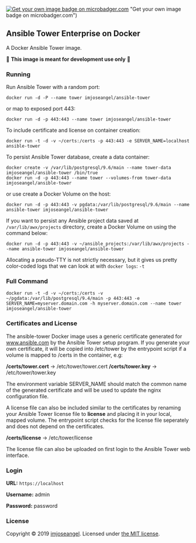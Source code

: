 [![Get your own image badge on microbadger.com](https://images.microbadger.com/badges/image/imjoseangel/ansible-tower.svg)](https://microbadger.com/images/imjoseangel/ansible-tower) "Get your own image badge on microbadger.com")

## Ansible Tower Enterprise on Docker

A Docker Ansible Tower image.

:rotating_light: **This image is meant for development use only** :rotating_light:

### Running

Run Ansible Tower with a random port:

```shell
docker run -d -P --name tower imjoseangel/ansible-tower
```

or map to exposed port 443:

```shell
docker run -d -p 443:443 --name tower imjoseangel/ansible-tower
```

To include certificate and license on container creation:

```shell
docker run -t -d -v ~/certs:/certs -p 443:443 -e SERVER_NAME=localhost  ansible-tower
```

To persist Ansible Tower database, create a data container:

```shell
docker create -v /var/lib/postgresql/9.6/main --name tower-data imjoseangel/ansible-tower /bin/true
docker run -d -p 443:443 --name tower --volumes-from tower-data imjoseangel/ansible-tower
```

or use create a Docker Volume on the host:

```shell
docker run -d -p 443:443 -v pgdata:/var/lib/postgresql/9.6/main --name ansible-tower imjoseangel/ansible-tower
```

If you want to persist any Ansible project data saved at `/var/lib/awx/projects` directory, create a Docker Volume on using the command below:

```shell
docker run -d -p 443:443 -v ~/ansible_projects:/var/lib/awx/projects --name ansible-tower imjoseangel/ansible-tower
```

Allocating a pseudo-TTY is not strictly necessary, but it gives us pretty color-coded logs that we can look at with `docker logs`:
   `-t`

### Full Command

```shell
docker run -t -d -v ~/certs:/certs -v ~/pgdata:/var/lib/postgresql/9.4/main -p 443:443 -e SERVER_NAME=myserver.domain.com -h myserver.domain.com --name tower imjoseangel/ansible-tower
```

### Certificates and License

The ansible-tower Docker image uses a generic certificate generated for www.ansible.com by the Ansible Tower setup
program. If you generate your own certificate, it will be copied into /etc/tower by the entrypoint script if a volume
is mapped to /certs in the container, e.g:

**/certs/tower.cert** -> /etc/tower/tower.cert
**/certs/tower.key** -> /etc/tower/tower.key

The environment variable SERVER_NAME should match the common name of the generated certificate and will be used to update
the nginx configuration file.

A license file can also be included similar to the certificates by renaming your Ansible Tower license file to **license** and
placing it in your local, mapped volume. The entrypoint script checks for the license file seperately and does not depend
on the certificates.

**/certs/license** -> /etc/tower/license

The license file can also be uploaded on first login to the Ansible Tower web interface.

### Login

**URL:** `https://localhost`

**Username:** admin

**Password:** password

### License

Copyright © 2019 [imjoseangel](http://imjoseangel.github.com). Licensed under [the MIT license](https://github.com/imjoseangel/docker-tower/blob/master/LICENSE).
